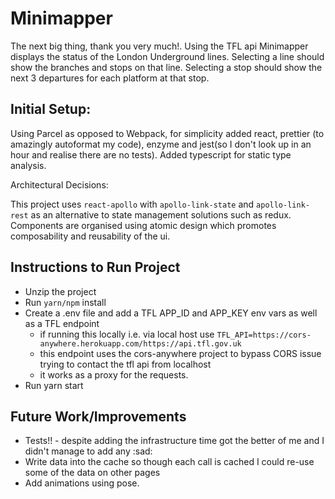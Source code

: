 # Minimapper

The next big thing, thank you very much!.
Using the TFL api Minimapper displays the status of the
London Underground lines. Selecting a line should show the branches and stops
on that line. Selecting a stop should show the next 3 departures for each platform
at that stop.

## Initial Setup:

Using Parcel as opposed to Webpack, for simplicity
added react, prettier (to amazingly autoformat my code), enzyme and jest(so I don't look up in an hour and realise there are no tests).
Added typescript for static type analysis.

Architectural Decisions:

This project uses `react-apollo` with `apollo-link-state` and `apollo-link-rest`
as an alternative to state management solutions such as redux.
Components are organised using atomic design which promotes composability and reusability of the ui.

## Instructions to Run Project

*   Unzip the project
*   Run `yarn/npm` install
*   Create a .env file and add a TFL APP_ID and APP_KEY env vars as well as a TFL endpoint
    *   if running this locally i.e. via local host use `TFL_API=https://cors-anywhere.herokuapp.com/https://api.tfl.gov.uk`
    *   this endpoint uses the cors-anywhere project to bypass CORS issue trying to contact the tfl api from localhost
    *   it works as a proxy for the requests.
*   Run yarn start

## Future Work/Improvements

*   Tests!! - despite adding the infrastructure time got the better of me and I didn't manage to add any :sad:
*   Write data into the cache so though each call is cached I could re-use some of the data on other pages
*   Add animations using pose.
